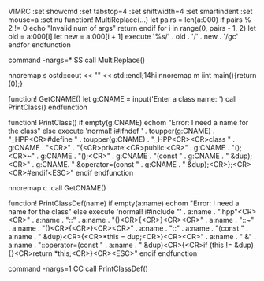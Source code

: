 VIMRC
:set showcmd
:set tabstop=4
:set shiftwidth=4
:set smartindent
:set mouse=a
:set nu
function! MultiReplace(...)
	let pairs = len(a:000)
	if pairs % 2 != 0
		echo "Invalid num of args"
		return
	endif
	for i in range(0, pairs - 1, 2)
		let old = a:000[i]
		let new = a:000[i + 1]
		execute '%s/' . old . '/' . new . '/gc'
	endfor
endfunction

command -nargs=* SS call MultiReplace(<f-args>)

nnoremap <silent> s ostd::cout << "" << std::endl;<ESC>14hi
nnoremap <silent> m iint	main()<CR>{<CR>return (0);<CR>}<ESC>

function! GetCNAME()
	let g:CNAME = input('Enter a class name: ')
	call PrintClass()
endfunction

function! PrintClass()
	if empty(g:CNAME)
		echom "Error: I need a name for the class"
	else
		execute 'normal! i#ifndef ' . toupper(g:CNAME) . "_HPP\<CR>#define " . toupper(g:CNAME) . "_HPP\<CR>\<CR>class	" . g:CNAME . "\<CR>" . "{\<CR>private:\<CR>public:\<CR>" . g:CNAME . "();\<CR>~" . g:CNAME . "();\<CR>" . g:CNAME . "(const " . g:CNAME . " &dup);\<CR>" . g:CNAME. " &operator=(const " . g:CNAME . " &dup);\<CR>};\<CR>\<CR>#endif\<ESC>"
	endif
endfunction

nnoremap <silent> c :call GetCNAME()<CR>

function! PrintClassDef(name)
	if empty(a:name)
		echom "Error: I need a name for the class"
	else
		execute 'normal! i#include "' . a:name . ".hpp\"\<CR>\<CR>" . a:name . "::" . a:name . "()\<CR>{\<CR>}\<CR>\<CR>" . a:name . "::~" . a:name . "()\<CR>{\<CR>}\<CR>\<CR>" . a:name . "::" . a:name . "(const " . a:name . " &dup)\<CR>{\<CR>*this = dup;\<CR>}\<CR>\<CR>" . a:name . " &" . a:name . "::operator=(const " . a:name . " &dup)\<CR>{\<CR>if (this != &dup) {}\<CR>return *this;\<CR>}\<CR>\<ESC>"
	endif
endfunction

command -nargs=1 CC call PrintClassDef(<q-args>)
